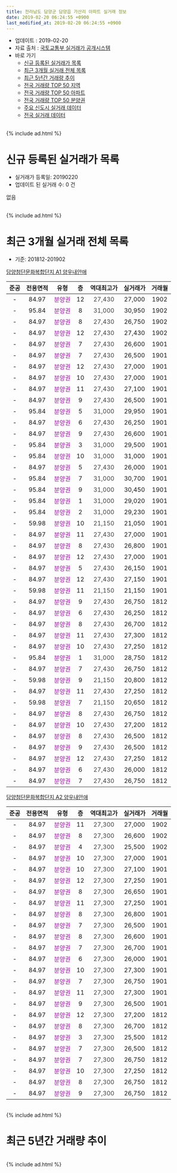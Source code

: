 ```yaml
---
title: 전라남도 담양군 담양읍 가산리 아파트 실거래 정보
date: 2019-02-20 06:24:55 +0900
last_modified_at: 2019-02-20 06:24:55 +0900
---
```


* 업데이트 : 2019-02-20
* 자료 출처 : [국토교통부 실거래가 공개시스템](http://rt.molit.go.kr)
* 바로 가기
    * [신규 등록된 실거래가 목록](#신규-등록된-실거래가-목록)
    * [최근 3개월 실거래 전체 목록](#최근-3개월-실거래-전체-목록)
    * [최근 5년간 거래량 추이](#최근-5년간-거래량-추이)
    * [전국 거래량 TOP 50 지역](https://inasie.github.io/apt-trade-info/최근-3개월-전국에서-가장-거래가-많이-발생한-지역)
    * [전국 거래량 TOP 50 아파트](https://inasie.github.io/apt-trade-info/최근-3개월-전국에서-가장-거래가-많이-발생한-아파트)
    * [전국 거래량 TOP 50 분양권](https://inasie.github.io/apt-trade-info/최근-3개월-전국에서-가장-거래가-많이-발생한-분양권)
    * [주요 신도시 실거래 데이터](https://inasie.github.io/apt-trade-info/주요-신도시)
    * [전국 실거래 데이터](https://inasie.github.io/apt-trade-info/전국)
<br>
{% include ad.html %}
<br>

# 신규 등록된 실거래가 목록
* 실거래가 등록일: 20190220
* 업데이트 된 실거래 수: 0 건

없음

<br>
{% include ad.html %}
<br>

# 최근 3개월 실거래 전체 목록
* 기준: 201812-201902


[담양첨단문화복합단지 A1 양우내안애](https://search.naver.com/search.naver?query=%EC%A0%84%EB%9D%BC%EB%82%A8%EB%8F%84+%EB%8B%B4%EC%96%91%EA%B5%B0+%EB%8B%B4%EC%96%91%EC%9D%8D+%EA%B0%80%EC%82%B0%EB%A6%AC+%EB%8B%B4%EC%96%91%EC%B2%A8%EB%8B%A8%EB%AC%B8%ED%99%94%EB%B3%B5%ED%95%A9%EB%8B%A8%EC%A7%80+A1+%EC%96%91%EC%9A%B0%EB%82%B4%EC%95%88%EC%95%A0)

|준공|전용면적|유형|층|역대최고가|실거래가|거래월|
|:---:|:---:|:---:|:---:|:---:|:---:|:---:|
|-|84.97|<span style="color:#9C11A5">분양권</span>|12|<span style="color:#444444">27,430</span>|27,000|1902|
|-|95.84|<span style="color:#9C11A5">분양권</span>|8|<span style="color:#444444">31,000</span>|30,950|1902|
|-|84.97|<span style="color:#9C11A5">분양권</span>|8|<span style="color:#444444">27,430</span>|26,750|1902|
|-|84.97|<span style="color:#9C11A5">분양권</span>|12|<span style="color:#444444">27,430</span>|27,430|1902|
|-|84.97|<span style="color:#9C11A5">분양권</span>|7|<span style="color:#444444">27,430</span>|26,600|1901|
|-|84.97|<span style="color:#9C11A5">분양권</span>|7|<span style="color:#444444">27,430</span>|26,500|1901|
|-|84.97|<span style="color:#9C11A5">분양권</span>|12|<span style="color:#444444">27,430</span>|27,000|1901|
|-|84.97|<span style="color:#9C11A5">분양권</span>|10|<span style="color:#444444">27,430</span>|27,000|1901|
|-|84.97|<span style="color:#9C11A5">분양권</span>|11|<span style="color:#444444">27,430</span>|27,100|1901|
|-|84.97|<span style="color:#9C11A5">분양권</span>|9|<span style="color:#444444">27,430</span>|26,500|1901|
|-|95.84|<span style="color:#9C11A5">분양권</span>|5|<span style="color:#444444">31,000</span>|29,950|1901|
|-|84.97|<span style="color:#9C11A5">분양권</span>|6|<span style="color:#444444">27,430</span>|26,250|1901|
|-|84.97|<span style="color:#9C11A5">분양권</span>|9|<span style="color:#444444">27,430</span>|26,600|1901|
|-|95.84|<span style="color:#9C11A5">분양권</span>|3|<span style="color:#444444">31,000</span>|29,500|1901|
|-|95.84|<span style="color:#9C11A5">분양권</span>|10|<span style="color:#444444">31,000</span>|31,000|1901|
|-|84.97|<span style="color:#9C11A5">분양권</span>|5|<span style="color:#444444">27,430</span>|26,000|1901|
|-|95.84|<span style="color:#9C11A5">분양권</span>|7|<span style="color:#444444">31,000</span>|30,700|1901|
|-|95.84|<span style="color:#9C11A5">분양권</span>|9|<span style="color:#444444">31,000</span>|30,450|1901|
|-|95.84|<span style="color:#9C11A5">분양권</span>|1|<span style="color:#444444">31,000</span>|29,020|1901|
|-|95.84|<span style="color:#9C11A5">분양권</span>|2|<span style="color:#444444">31,000</span>|29,230|1901|
|-|59.98|<span style="color:#9C11A5">분양권</span>|10|<span style="color:#444444">21,150</span>|21,050|1901|
|-|84.97|<span style="color:#9C11A5">분양권</span>|11|<span style="color:#444444">27,430</span>|27,000|1901|
|-|84.97|<span style="color:#9C11A5">분양권</span>|8|<span style="color:#444444">27,430</span>|26,800|1901|
|-|84.97|<span style="color:#9C11A5">분양권</span>|12|<span style="color:#444444">27,430</span>|27,000|1901|
|-|84.97|<span style="color:#9C11A5">분양권</span>|5|<span style="color:#444444">27,430</span>|26,150|1901|
|-|84.97|<span style="color:#9C11A5">분양권</span>|12|<span style="color:#444444">27,430</span>|27,150|1901|
|-|59.98|<span style="color:#9C11A5">분양권</span>|11|<span style="color:#444444">21,150</span>|21,150|1901|
|-|84.97|<span style="color:#9C11A5">분양권</span>|9|<span style="color:#444444">27,430</span>|26,750|1812|
|-|84.97|<span style="color:#9C11A5">분양권</span>|6|<span style="color:#444444">27,430</span>|26,250|1812|
|-|84.97|<span style="color:#9C11A5">분양권</span>|8|<span style="color:#444444">27,430</span>|26,700|1812|
|-|84.97|<span style="color:#9C11A5">분양권</span>|11|<span style="color:#444444">27,430</span>|27,300|1812|
|-|84.97|<span style="color:#9C11A5">분양권</span>|10|<span style="color:#444444">27,430</span>|27,250|1812|
|-|95.84|<span style="color:#9C11A5">분양권</span>|1|<span style="color:#444444">31,000</span>|28,750|1812|
|-|84.97|<span style="color:#9C11A5">분양권</span>|7|<span style="color:#444444">27,430</span>|26,750|1812|
|-|59.98|<span style="color:#9C11A5">분양권</span>|9|<span style="color:#444444">21,150</span>|20,800|1812|
|-|84.97|<span style="color:#9C11A5">분양권</span>|11|<span style="color:#444444">27,430</span>|27,250|1812|
|-|59.98|<span style="color:#9C11A5">분양권</span>|7|<span style="color:#444444">21,150</span>|20,650|1812|
|-|84.97|<span style="color:#9C11A5">분양권</span>|8|<span style="color:#444444">27,430</span>|26,750|1812|
|-|84.97|<span style="color:#9C11A5">분양권</span>|10|<span style="color:#444444">27,430</span>|27,200|1812|
|-|84.97|<span style="color:#9C11A5">분양권</span>|8|<span style="color:#444444">27,430</span>|26,500|1812|
|-|84.97|<span style="color:#9C11A5">분양권</span>|9|<span style="color:#444444">27,430</span>|26,500|1812|
|-|84.97|<span style="color:#9C11A5">분양권</span>|12|<span style="color:#444444">27,430</span>|27,250|1812|
|-|84.97|<span style="color:#9C11A5">분양권</span>|6|<span style="color:#444444">27,430</span>|26,000|1812|
|-|84.97|<span style="color:#9C11A5">분양권</span>|7|<span style="color:#444444">27,430</span>|26,750|1812|


<script async src="//pagead2.googlesyndication.com/pagead/js/adsbygoogle.js"></script>
<!-- 기본 -->
<ins class="adsbygoogle"
     style="display:block"
     data-ad-client="ca-pub-2446590836940007"
     data-ad-slot="1659523306"
     data-ad-format="auto"
     data-full-width-responsive="true"></ins>
<script>
(adsbygoogle = window.adsbygoogle || []).push({});
</script>


[담양첨단문화복합단지 A2 양우내안애](https://search.naver.com/search.naver?query=%EC%A0%84%EB%9D%BC%EB%82%A8%EB%8F%84+%EB%8B%B4%EC%96%91%EA%B5%B0+%EB%8B%B4%EC%96%91%EC%9D%8D+%EA%B0%80%EC%82%B0%EB%A6%AC+%EB%8B%B4%EC%96%91%EC%B2%A8%EB%8B%A8%EB%AC%B8%ED%99%94%EB%B3%B5%ED%95%A9%EB%8B%A8%EC%A7%80+A2+%EC%96%91%EC%9A%B0%EB%82%B4%EC%95%88%EC%95%A0)

|준공|전용면적|유형|층|역대최고가|실거래가|거래월|
|:---:|:---:|:---:|:---:|:---:|:---:|:---:|
|-|84.97|<span style="color:#9C11A5">분양권</span>|11|<span style="color:#444444">27,300</span>|27,000|1902|
|-|84.97|<span style="color:#9C11A5">분양권</span>|8|<span style="color:#444444">27,300</span>|26,600|1902|
|-|84.97|<span style="color:#9C11A5">분양권</span>|4|<span style="color:#444444">27,300</span>|25,500|1902|
|-|84.97|<span style="color:#9C11A5">분양권</span>|10|<span style="color:#444444">27,300</span>|27,000|1901|
|-|84.97|<span style="color:#9C11A5">분양권</span>|10|<span style="color:#444444">27,300</span>|27,100|1901|
|-|84.97|<span style="color:#9C11A5">분양권</span>|12|<span style="color:#444444">27,300</span>|27,250|1901|
|-|84.97|<span style="color:#9C11A5">분양권</span>|8|<span style="color:#444444">27,300</span>|26,650|1901|
|-|84.97|<span style="color:#9C11A5">분양권</span>|11|<span style="color:#444444">27,300</span>|27,250|1901|
|-|84.97|<span style="color:#9C11A5">분양권</span>|8|<span style="color:#444444">27,300</span>|26,800|1901|
|-|84.97|<span style="color:#9C11A5">분양권</span>|7|<span style="color:#444444">27,300</span>|26,500|1901|
|-|84.97|<span style="color:#9C11A5">분양권</span>|8|<span style="color:#444444">27,300</span>|26,600|1901|
|-|84.97|<span style="color:#9C11A5">분양권</span>|7|<span style="color:#444444">27,300</span>|26,700|1901|
|-|84.97|<span style="color:#9C11A5">분양권</span>|6|<span style="color:#444444">27,300</span>|26,000|1901|
|-|84.97|<span style="color:#9C11A5">분양권</span>|10|<span style="color:#444444">27,300</span>|27,300|1901|
|-|84.97|<span style="color:#9C11A5">분양권</span>|7|<span style="color:#444444">27,300</span>|26,750|1901|
|-|84.97|<span style="color:#9C11A5">분양권</span>|11|<span style="color:#444444">27,300</span>|27,300|1901|
|-|84.97|<span style="color:#9C11A5">분양권</span>|9|<span style="color:#444444">27,300</span>|26,500|1901|
|-|84.97|<span style="color:#9C11A5">분양권</span>|12|<span style="color:#444444">27,300</span>|27,200|1812|
|-|84.97|<span style="color:#9C11A5">분양권</span>|8|<span style="color:#444444">27,300</span>|26,700|1812|
|-|84.97|<span style="color:#9C11A5">분양권</span>|3|<span style="color:#444444">27,300</span>|25,500|1812|
|-|84.97|<span style="color:#9C11A5">분양권</span>|7|<span style="color:#444444">27,300</span>|26,500|1812|
|-|84.97|<span style="color:#9C11A5">분양권</span>|7|<span style="color:#444444">27,300</span>|26,750|1812|
|-|84.97|<span style="color:#9C11A5">분양권</span>|10|<span style="color:#444444">27,300</span>|27,250|1812|
|-|84.97|<span style="color:#9C11A5">분양권</span>|8|<span style="color:#444444">27,300</span>|26,750|1812|
|-|84.97|<span style="color:#9C11A5">분양권</span>|9|<span style="color:#444444">27,300</span>|26,750|1812|


<br>
{% include ad.html %}
<br>

# 최근 5년간 거래량 추이


<div style="width:100%;">
    <canvas id="deal_progress" height="200"></canvas>
</div>

<script>
new Chart(document.getElementById("deal_progress"), {
    type: 'line',
    data: {
        labels: ['201402','201403','201404','201405','201406','201407','201408','201409','201410','201411','201412','201501','201502','201503','201504','201505','201506','201507','201508','201509','201510','201511','201512','201601','201602','201603','201604','201605','201606','201607','201608','201609','201610','201611','201612','201701','201702','201703','201704','201705','201706','201707','201708','201709','201710','201711','201712','201801','201802','201803','201804','201805','201806','201807','201808','201809','201810','201811','201812','201901','201902'],
        datasets: [{
            label: '매매',
            pointRadius: 1,
            data: [0, 0, 0, 0, 0, 0, 0, 0, 0, 0, 0, 0, 0, 0, 0, 0, 0, 0, 0, 0, 0, 0, 0, 0, 0, 0, 0, 0, 0, 0, 0, 0, 0, 0, 0, 0, 0, 0, 0, 0, 0, 0, 0, 0, 0, 0, 0, 0, 0, 0, 0, 0, 0, 0, 0, 0, 0, 0, 25, 37, 7],
            borderColor: "rgba(255, 201, 14, 1)",
            backgroundColor: "rgba(255, 201, 14, 0.5)",
            fill: false,
            lineTension: 0
        },{
            label: '전월세',
            pointRadius: 1,
            data: [0, 0, 0, 0, 0, 0, 0, 0, 0, 0, 0, 0, 0, 0, 0, 0, 0, 0, 0, 0, 0, 0, 0, 0, 0, 0, 0, 0, 0, 0, 0, 0, 0, 0, 0, 0, 0, 0, 0, 0, 0, 0, 0, 0, 0, 0, 0, 0, 0, 0, 0, 0, 0, 0, 0, 0, 0, 0, 0, 0, 0],
            borderColor: "rgba(0, 141, 185, 1)",
            backgroundColor: "rgba(0, 141, 185, 0.5)",
            fill: false,
            lineTension: 0
        }
        ]
    },
    options: {
        responsive: true,
        title: {
            display: false
        },
        tooltips: {
            mode: 'index',
            intersect: false
        },
        hover: {
            mode: 'nearest',
            intersect: true
        },
        scales: {
            xAxes: [{
                display: true,
                scaleLabel: {
                    display: true,
                    labelString: '년/월'
                }
            }],
            yAxes: [{
                display: true,
                ticks: {
                    suggestedMin: 0,
                },
                scaleLabel: {
                    display: true,
                    labelString: '실거래 수'
                }
            }]
        }
    }
});

</script>


<br>
{% include ad.html %}
<br>

